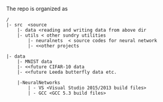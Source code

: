 
The repo is organized as 

	/
	|- src  <source 
	    |- data <reading and writing data from above dir
	    |- utils < other sundry utilities
            |- neuralnets  < source codes for neural network
            |- <<other projects
			
	|- data
	    |- MNIST data 
	    |- <<future CIFAR-10 data
	    |- <<future Leeda butterfly data etc.
			
        |-NeuralNetworks
            | - VS <Visual Studio 2015/2013 build files>
            | - GCC <GCC 5.3 build files>
	
	
	


